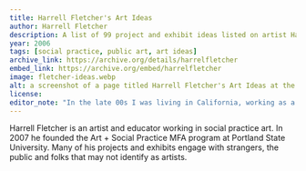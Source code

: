 ```yaml
---
title: Harrell Fletcher's Art Ideas
author: Harrell Fletcher
description: A list of 99 project and exhibit ideas listed on artist Harrell Fletcher's website, circa 2006.
year: 2006
tags: [social practice, public art, art ideas]
archive_link: https://archive.org/details/harrelfletcher
embed_link: https://archive.org/embed/harrelfletcher
image: fletcher-ideas.webp
alt: a screenshot of a page titled Harrell Fletcher's Art Ideas at the top and then the ideas below, after an intro
license: 
editor_note: "In the late 00s I was living in California, working as a museum curator, and increasingly doing more public practice-based works and performances. On a date that took me to a talk by Nato Thompson at UArts, we started corresponding. I think I met Temporary Services through him, and then I guess Ted Purves somehow as well after I moved to SoCal. Social practice was starting to coalesce, become an art movement, for better and for worse. I traveled up to SF a lot, and went to events organized collaboratively between Machine Project (LA) and Southern Exposure (SF). I think Harrell brought his MFA students down (maybe he had just started the program?) and I met them. I was myself thinking of going back to school, and considering both Ted's CCA program (MFA in Social Practice) and Harrell's Portland State program (MFA in Public Practice). I don't know why I'm giving all this background. In any case, I'm a fan of a lot of Harrell's work. I used to love visiting his website and reading his 'art ideas', a list of ideas that he put out into the world that he would like to be commissioned to do. Some of them did end up being realized. Here they are, gone from his website, but preserved as a PDF."
---
```


Harrell Fletcher is an artist and educator working in social practice art. In 2007 he founded the Art + Social Practice MFA program at Portland State University. Many of his projects and exhibits engage with strangers, the public and folks that may not identify as artists.

